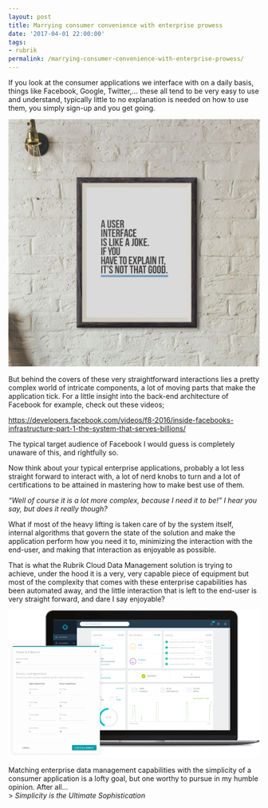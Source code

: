 ```yaml
---
layout: post
title: Marrying consumer convenience with enterprise prowess
date: '2017-04-01 22:00:00'
tags:
- rubrik
permalink: /marrying-consumer-convenience-with-enterprise-prowess/
---
```


If you look at the consumer applications we interface with on a daily basis, things like Facebook, Google, Twitter,… these all tend to be very easy to use and understand, typically little to no explanation is needed on how to use them, you simply sign-up and you get going.

<img src="/assets/img/if_joke.jpg">

But behind the covers of these very straightforward interactions lies a pretty complex world of intricate components, a lot of moving parts that make the application tick. For a little insight into the back-end architecture of Facebook for example, check out these videos;

https://developers.facebook.com/videos/f8-2016/inside-facebooks-infrastructure-part-1-the-system-that-serves-billions/

The typical target audience of Facebook I would guess is completely unaware of this, and rightfully so.

Now think about your typical enterprise applications, probably a lot less straight forward to interact with, a lot of nerd knobs to turn and a lot of certifications to be attained in mastering how to make best use of them.

_“Well of course it is a lot more complex, because I need it to be!” I hear you say, but does it really though?_

What if most of the heavy lifting is taken care of by the system itself, internal algorithms that govern the state of the solution and make the application perform how you need it to, minimizing the interaction with the end-user, and making that interaction as enjoyable as possible.

That is what the Rubrik Cloud Data Management solution is trying to achieve, under the hood it is a very, very capable piece of equipment but most of the complexity that comes with these enterprise capabilities has been automated away, and the little interaction that is left to the end-user is very straight forward, and dare I say enjoyable?

<img src="/assets/img/laptop-desktop1x.png">

Matching enterprise data management capabilities with the simplicity of a consumer application is a lofty goal, but one worthy to pursue in my humble opinion. After all…  
\> _Simplicity is the Ultimate Sophistication &nbsp;_


